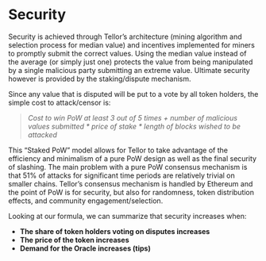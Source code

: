 # Security

Security is achieved through Tellor’s architecture \(mining algorithm and selection process for median value\) and incentives implemented for miners to promptly submit the correct values.  Using the median value instead of the average \(or simply just one\) protects the value from being manipulated by a single malicious party submitting an extreme value. Ultimate security however is provided by the staking/dispute mechanism.  

Since any value that is disputed will be put to a vote by all token holders, the simple cost to attack/censor is:

> _Cost to win PoW at least 3 out of 5 times +  number of malicious values submitted \* price of stake \* length of blocks wished to be attacked_

This “Staked PoW” model allows for Tellor to take advantage of the efficiency and minimalism of a pure PoW design as well as the final security of slashing. The main problem with a pure PoW consensus mechanism is that 51% of attacks for significant time periods are relatively trivial on smaller chains.  Tellor’s consensus mechanism is handled by Ethereum and the point of PoW is for security, but also for randomness, token distribution effects, and community engagement/selection.

Looking at our formula, we can summarize that security increases when:

* **The share of token holders voting on disputes increases**
* **The price of the token increases**
* **Demand for the Oracle increases \(tips\)**

